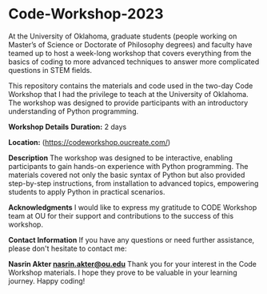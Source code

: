 # Code-Workshop-2023
At the University of Oklahoma, graduate students (people working on Master’s of Science or Doctorate of Philosophy degrees) and faculty have teamed up to host a week-long workshop that covers everything from the basics of coding to more advanced techniques to answer more complicated questions in STEM fields.

This repository contains the materials and code used in the two-day Code Workshop that I had the privilege to teach at the University of Oklahoma. The workshop was designed to provide participants with an introductory understanding of Python programming.

**Workshop Details**
**Duration:** 2 days

**Location:** (https://codeworkshop.oucreate.com/)

**Description**
The workshop was designed to be interactive, enabling participants to gain hands-on experience with Python programming. The materials covered not only the basic syntax of Python but also provided step-by-step instructions, from installation to advanced topics, empowering students to apply Python in practical scenarios.

**Acknowledgments**
I would like to express my gratitude to CODE Workshop team at OU for their support and contributions to the success of this workshop.

**Contact Information**
If you have any questions or need further assistance, please don't hesitate to contact me:

**Nasrin Akter
nasrin.akter@ou.edu**
Thank you for your interest in the Code Workshop materials. I hope they prove to be valuable in your learning journey. Happy coding!
